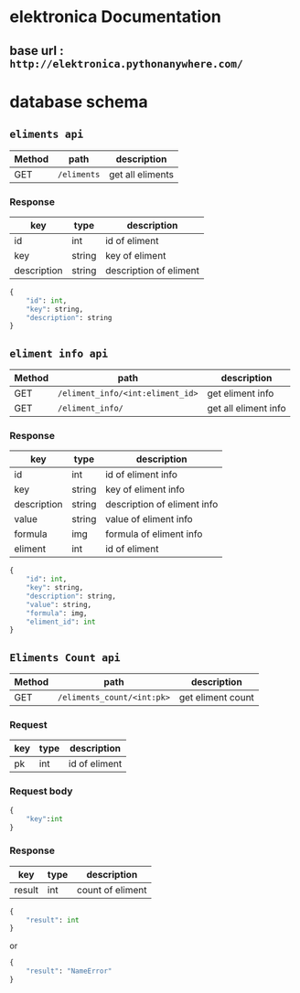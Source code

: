 # elektronica Documentation

## base url : `http://elektronica.pythonanywhere.com/`

# database schema

<!-- ![alt text](kun_uz_img.png) -->

## `eliments api`

| Method | path | description |
| --- | --- | --- |
| GET | `/eliments` | get all eliments |

### Response

| key | type | description |
| --- | --- | --- |
| id | int | id of eliment |
| key | string | key of eliment |
| description | string | description of eliment |

```python
{
    "id": int,
    "key": string,
    "description": string
}
```


## `eliment info api`

| Method | path | description |
| --- | --- | --- |
| GET | `/eliment_info/<int:eliment_id>` | get eliment info |
| GET | `/eliment_info/` | get all eliment info |ElimentsCount


### Response

| key | type | description |
| --- | --- | --- |
| id | int | id of eliment info |
| key | string | key of eliment info |
| description | string | description of eliment info |
| value | string | value of eliment info |
| formula | img | formula of eliment info |
| eliment | int | id of eliment |


```python
{
    "id": int,
    "key": string,
    "description": string,
    "value": string,
    "formula": img,
    "eliment_id": int
}
```

## `Eliments Count api`

| Method | path | description |
| --- | --- | --- |
| GET | `/eliments_count/<int:pk>` | get eliment count |

### Request

| key | type | description |
| --- | --- | --- |
| pk | int | id of eliment |
 
### Request body
    
```python
{
    "key":int
}
```

### Response

| key | type | description |
| --- | --- | --- |
| result | int | count of eliment |

```python
{
    "result": int
}
```
or 

```python
{
    "result": "NameError"
}
```